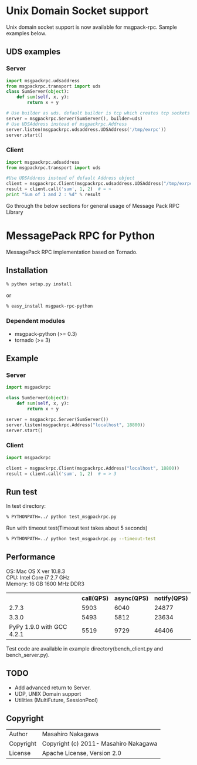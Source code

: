 <!--
[![Build Status](https://travis-ci.org/msgpack/msgpack-rpc-python.png)](https://travis-ci.org/msgpack/msgpack-rpc-python)
-->
# Unix Domain Socket support
Unix domain socket support is now available for msgpack-rpc. Sample examples below.

## UDS examples

### Server

```python
import msgpackrpc.udsaddress
from msgpackrpc.transport import uds
class SumServer(object):
    def sum(self, x, y):
        return x + y

# Use builder as uds. default builder is tcp which creates tcp sockets
server = msgpackrpc.Server(SumServer(), builder=uds)
# Use UDSAddress instead of msgpackrpc.Address
server.listen(msgpackrpc.udsaddress.UDSAddress('/tmp/exrpc'))
server.start()
```

### Client
```python
import msgpackrpc.udsaddress
from msgpackrpc.transport import uds

#Use UDSAddress instead of default Address object
client = msgpackrpc.Client(msgpackrpc.udsaddress.UDSAddress("/tmp/exrpc"), builder=uds)
result = client.call('sum', 1, 2)  # = > 
print "Sum of 1 and 2 : %d" % result
```

Go through the below sections for general usage of Message Pack RPC Library

# MessagePack RPC for Python

MessagePack RPC implementation based on Tornado.

## Installation

```sh
% python setup.py install
```

or

```sh
% easy_install msgpack-rpc-python
```

### Dependent modules

* msgpack-python (>= 0.3)
* tornado (>= 3)

## Example

### Server

```python
import msgpackrpc

class SumServer(object):
    def sum(self, x, y):
        return x + y

server = msgpackrpc.Server(SumServer())
server.listen(msgpackrpc.Address("localhost", 18800))
server.start()
```

### Client

```python
import msgpackrpc

client = msgpackrpc.Client(msgpackrpc.Address("localhost", 18800))
result = client.call('sum', 1, 2)  # = > 3
```

## Run test

In test directory:

```sh
% PYTHONPATH=../ python test_msgpackrpc.py
```

Run with timeout test(Timeout test takes about 5 seconds)

```sh
% PYTHONPATH=../ python test_msgpackrpc.py --timeout-test
```

## Performance

OS: Mac OS X ver 10.8.3<br />
CPU: Intel Core i7 2.7 GHz<br />
Memory: 16 GB 1600 MHz DDR3

<table>
  <tr>
    <th></th><th>call(QPS)</th><th>async(QPS)</th><th>notify(QPS)</th>
  </tr>
  <tr>
    <td>2.7.3</td><td>5903</td><td>6040</td><td>24877</td>
  </tr>
  <tr>
    <td>3.3.0</td><td>5493</td><td>5812</td><td>23634</td>
  </tr>
  <tr>
    <td>PyPy 1.9.0 with GCC 4.2.1</td><td>5519</td><td>9729</td><td>46406</td>
  </tr>
</table>

Test code are available in example directory(bench_client.py and bench_server.py).

## TODO

* Add advanced return to Server.
* UDP, UNIX Domain support
* Utilities (MultiFuture, SessionPool)

## Copyright

<table>
  <tr>
    <td>Author</td><td>Masahiro Nakagawa <repeatedly@gmail.com></td>
  </tr>
  <tr>
    <td>Copyright</td><td>Copyright (c) 2011- Masahiro Nakagawa</td>
  </tr>
  <tr>
    <td>License</td><td>Apache License, Version 2.0</td>
  </tr>
</table>
